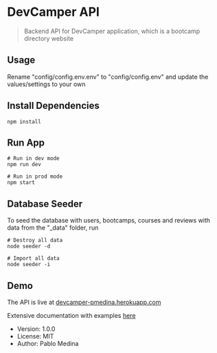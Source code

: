 # DevCamper API

> Backend API for DevCamper application, which is a bootcamp directory website

## Usage

Rename "config/config.env.env" to "config/config.env" and update the values/settings to your own

## Install Dependencies

```
npm install
```

## Run App

```
# Run in dev mode
npm run dev

# Run in prod mode
npm start
```

## Database Seeder

To seed the database with users, bootcamps, courses and reviews with data from the "\_data" folder, run

```
# Destroy all data
node seeder -d

# Import all data
node seeder -i
```

## Demo

The API is live at [devcamper-pmedina.herokuapp.com](https://devcamper-pmedina.herokuapp.com/)

Extensive documentation with examples [here](https://documenter.getpostman.com/view/1604912/TW6wHnxp)

- Version: 1.0.0
- License: MIT
- Author: Pablo Medina
